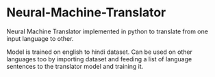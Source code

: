 # Neural-Machine-Translator
Neural Machine Translator implemented in python to translate from one input language to other. 

Model is trained on english to hindi dataset. Can be used on other languages too by importing dataset and feeding a
list of language sentences to the translator model and training it.
